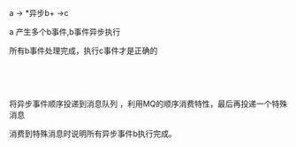 a -> *异步b+ ->c

a 产生多个b事件,b事件异步执行

所有b事件处理完成，执行c事件才是正确的

​

​

将异步事件顺序投递到消息队列 ，利用MQ的顺序消费特性，最后再投递一个特殊消息

消费到特殊消息时说明所有异步事件b执行完成。

​

​